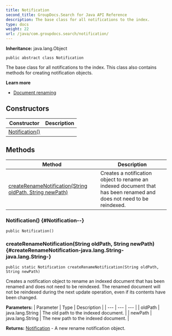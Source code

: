 ```yaml
---
title: Notification
second_title: GroupDocs.Search for Java API Reference
description: The base class for all notifications to the index.
type: docs
weight: 22
url: /java/com.groupdocs.search/notification/
---
```

**Inheritance:**
java.lang.Object
```
public abstract class Notification
```

The base class for all notifications to the index. This class also contains methods for creating notification objects.

**Learn more**

 *  [Document renaming][]


[Document renaming]: https://docs.groupdocs.com/display/searchjava/Document+renaming
## Constructors

| Constructor | Description |
| --- | --- |
| [Notification()](#Notification--) |  |
## Methods

| Method | Description |
| --- | --- |
| [createRenameNotification(String oldPath, String newPath)](#createRenameNotification-java.lang.String-java.lang.String-) | Creates a notification object to rename an indexed document that has been renamed and does not need to be reindexed. |
### Notification() {#Notification--}
```
public Notification()
```


### createRenameNotification(String oldPath, String newPath) {#createRenameNotification-java.lang.String-java.lang.String-}
```
public static Notification createRenameNotification(String oldPath, String newPath)
```


Creates a notification object to rename an indexed document that has been renamed and does not need to be reindexed. The renamed document will not be reindexed during the next update operation, even if its contents have been changed.

**Parameters:**
| Parameter | Type | Description |
| --- | --- | --- |
| oldPath | java.lang.String | The old path to the indexed document. |
| newPath | java.lang.String | The new path to the indexed document. |

**Returns:**
[Notification](../../com.groupdocs.search/notification) - A new rename notification object.

